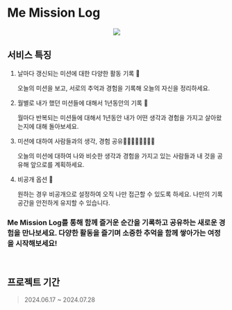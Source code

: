 # Me Mission Log
<p align="center">
   <img src="https://github.com/user-attachments/assets/97ac2926-4c36-4613-aa26-bae16bcedb78">
</p>

## 서비스 특징

1. 날마다 갱신되는 미션에 대한 다양한 활동 기록 📝

   오늘의 미션을 보고, 서로의 추억과 경험을 기록해 오늘의 자신을 정리하세요.

2. 월별로 내가 했던 미션들에 대해서 1년동안의 기록 📨

   월마다 반복되는 미션들에 대해서 1년동안 내가 어떤 생각과 경험을 가지고 살아왔는지에 대해 돌아보세요.

3. 미션에 대하여 사람들과의 생각, 경험 공유👨🏻‍👩🏾‍👧🏼‍👦🏽

   오늘의 미션에 대하여 나와 비슷한 생각과 경험을 가지고 있는 사람들과 내 것을 공유해 앞으로를 계획하세요.

4. 비공개 옵션 🔐

   원하는 경우 비공개으로 설정하여 오직 나만 접근할 수 있도록 하세요. 나만의 기록 공간을 안전하게 유지할 수 있습니다.

### Me Mission Log를 통해 함께 즐거운 순간을 기록하고 공유하는 새로운 경험을 만나보세요. 다양한 활동을 즐기며 소중한 추억을 함께 쌓아가는 여정을 시작해보세요!

<br>

## 프로젝트 기간
> 2024.06.17 ~ 2024.07.28
